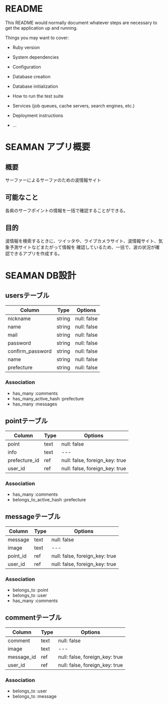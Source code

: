 # README

This README would normally document whatever steps are necessary to get the
application up and running.

Things you may want to cover:

* Ruby version

* System dependencies

* Configuration

* Database creation

* Database initialization

* How to run the test suite

* Services (job queues, cache servers, search engines, etc.)

* Deployment instructions

* ...
# SEAMAN アプリ概要
## 概要
サーファーによるサーファのための波情報サイト

## 可能なこと
各県のサーフポイントの情報を一括で確認することができる。

## 目的
波情報を検索するときに、ツイッタや、ライブカメラサイト、波情報サイト、気象予測サイトなどまたがって情報を
確認しているため、一括で、波の状況が確認できるアプリを作成する。

# SEAMAN DB設計
## usersテーブル
|Column|Type|Options|
|------|----|-------|
|nickname|string|null: false|
|name|string|null: false|
|mail|string|null: false|
|password|string|null: false|
|confirm_password|string|null: false|
|name|string|null: false|
|prefecture|string|null: false|

### Association
- has_many :comments
- has_many_active_hash :prefecture
- has_many :messages

## pointテーブル
|Column|Type|Options|
|------|----|-------|
|point|text|null: false|
|info|text|---|
|prefecture_id|ref|null: false, foreign_key: true|
|user_id|ref|null: false, foreign_key: true|


### Association
- has_many :comments
- belongs_to_active_hash :prefecture

## messageテーブル
|Column|Type|Options|
|------|----|-------|
|message|text|null: false|
|image|text|---|
|point_id|ref|null: false, foreign_key: true|
|user_id|ref|null: false, foreign_key: true|


### Association
- belongs_to :point
- belongs_to :user
- has_many :comments

## commentテーブル
|Column|Type|Options|
|------|----|-------|
|comment|text|null: false|
|image|text|---|
|message_id|ref|null: false, foreign_key: true|
|user_id|ref|null: false, foreign_key: true|


### Association
- belongs_to :user
- belongs_to :message





